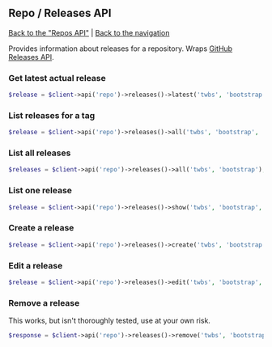 ## Repo / Releases API
[Back to the "Repos API"](../repos.md) | [Back to the navigation](../README.md)

Provides information about releases for a repository. Wraps [GitHub Releases API](https://developer.github.com/v3/repos/releases/).

### Get latest actual release

```php
$release = $client->api('repo')->releases()->latest('twbs', 'bootstrap');
```

### List releases for a tag

```php
$release = $client->api('repo')->releases()->all('twbs', 'bootstrap', 'd890eec');
```

### List all releases

```php
$releases = $client->api('repo')->releases()->all('twbs', 'bootstrap');
```

### List one release

```php
$release = $client->api('repo')->releases()->show('twbs', 'bootstrap', $id);
```

### Create a release
```php
$release = $client->api('repo')->releases()->create('twbs', 'bootstrap', array('tag_name' => 'v1.1'));
```

### Edit a release
```php
$release = $client->api('repo')->releases()->edit('twbs', 'bootstrap', $id, array('name' => 'New release name'));
```

### Remove a release

This works, but isn't thoroughly tested, use at your own risk.

```php
$response = $client->api('repo')->releases()->remove('twbs', 'bootstrap', $id);
```
